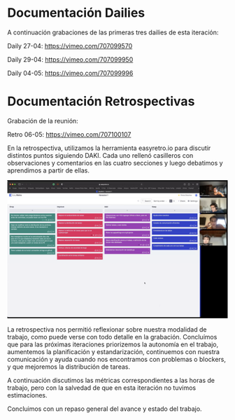 # Documentación Dailies

A continuación grabaciones de las primeras tres dailies de esta iteración: 

Daily 27-04: https://vimeo.com/707099570

Daily 29-04: https://vimeo.com/707099950

Daily 04-05: https://vimeo.com/707099996

# Documentación Retrospectivas

Grabación de la reunión:

Retro 06-05: https://vimeo.com/707100107

En la retrospectiva, utilizamos la herramienta easyretro.io para discutir distintos puntos siguiendo DAKI. Cada uno rellenó casilleros con observaciones y comentarios en las cuatro secciones y luego debatimos y aprendimos a partir de ellas.

<img src="../Imagenes/retro1.png" alt="img" />

La retrospectiva nos permitió reflexionar sobre nuestra modalidad de trabajo, como puede verse con todo detalle en la grabación. Concluímos que para las próximas iteraciones priorizemos la autonomía en el trabajo, aumentemos la planificación y estandarización, continuemos con nuestra comunicación y ayuda cuando nos encontramos con problemas o blockers, y que mejoremos la distribución de tareas.

A continuación discutimos las métricas correspondientes a las horas de trabajo, pero con la salvedad de que en esta iteración no tuvimos estimaciones.

Concluimos con un repaso general del avance y estado del trabajo.